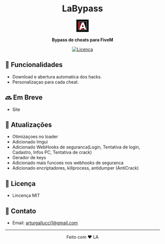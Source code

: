 <h1 align="center">LaBypass</h1>

<p align="center">
  <img src="logo.png" alt="Logo do Projeto">
</p>

<p align="center">
  <strong>Bypass de cheats para FiveM</strong>
</p>

<p align="center">
  <a href="LICENSE">
    <img src="https://img.shields.io/github/license/Leda16/License" alt="Licença">
  </a>
</p>

## 🚀 Funcionalidades

- Download e abertura automatica dos hacks.
- Personalizaçao para cada cheat.

## 🔜 Em Breve

- Site

## 🔄 Atualizações

- Otimizaçoes no loader
- Adicionado Imgui
- Adicionado WebHooks de seguranca(Login, Tentativa de login, Cadastro, Infos PC, Tentativa de crack)
- Gerador de keys
- Adicionado mais funcoes nos webhooks de seguranca
- Adicionado encriptadores, killprocess, antidumper (AntiCrack)

## 📄 Licença

- Lincença MIT

## 📧 Contato

- Email: arturgallucci1@gmail.com

---

<p align="center">
  Feito com ❤️ LA
</p>